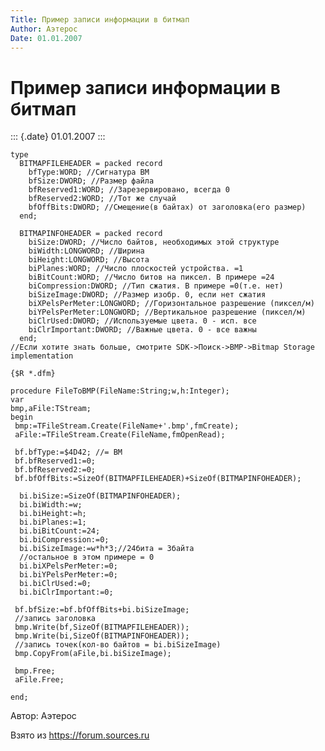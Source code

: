 ```yaml
---
Title: Пример записи информации в битмап
Author: Аэтерос
Date: 01.01.2007
---
```



Пример записи информации в битмап
=================================

::: {.date}
01.01.2007
:::

    type
      BITMAPFILEHEADER = packed record
        bfType:WORD; //Сигнатура BM
        bfSize:DWORD; //Размер файла
        bfReserved1:WORD; //Зарезервировано, всегда 0
        bfReserved2:WORD; //Тот же случай
        bfOffBits:DWORD; //Смещение(в байтах) от заголовка(его размер)
      end;
     
      BITMAPINFOHEADER = packed record
        biSize:DWORD; //Число байтов, необходимых этой структуре
        biWidth:LONGWORD; //Ширина
        biHeight:LONGWORD; //Высота
        biPlanes:WORD; //Число плоскостей устройства. =1
        biBitCount:WORD; //Число битов на пиксел. В примере =24
        biCompression:DWORD; //Тип сжатия. В примере =0(т.е. нет)
        biSizeImage:DWORD; //Размер изобр. 0, если нет сжатия
        biXPelsPerMeter:LONGWORD; //Горизонтальное разрешение (пиксел/м)
        biYPelsPerMeter:LONGWORD; //Вертикальное разрешение (пиксел/м)
        biClrUsed:DWORD; //Используемые цвета. 0 - исп. все
        biClrImportant:DWORD; //Важные цвета. 0 - все важны
      end;
    //Если хотите знать больше, смотрите SDK->Поиск->BMP->Bitmap Storage
    implementation
     
    {$R *.dfm}
     
    procedure FileToBMP(FileName:String;w,h:Integer);
    var
    bmp,aFile:TStream;
    begin
     bmp:=TFileStream.Create(FileName+'.bmp',fmCreate);
     aFile:=TFileStream.Create(FileName,fmOpenRead);
     
     bf.bfType:=$4D42; //= BM
     bf.bfReserved1:=0;
     bf.bfReserved2:=0;
     bf.bfOffBits:=SizeOf(BITMAPFILEHEADER)+SizeOf(BITMAPINFOHEADER);
     
      bi.biSize:=SizeOf(BITMAPINFOHEADER);
      bi.biWidth:=w;
      bi.biHeight:=h;
      bi.biPlanes:=1;
      bi.biBitCount:=24;
      bi.biCompression:=0;
      bi.biSizeImage:=w*h*3;//24бита = 3байта
      //остальное в этом примере = 0
      bi.biXPelsPerMeter:=0;
      bi.biYPelsPerMeter:=0;
      bi.biClrUsed:=0;
      bi.biClrImportant:=0;
     
     bf.bfSize:=bf.bfOffBits+bi.biSizeImage;
     //запись заголовка
     bmp.Write(bf,SizeOf(BITMAPFILEHEADER));
     bmp.Write(bi,SizeOf(BITMAPINFOHEADER));
     //запись точек(кол-во байтов = bi.biSizeImage)
     bmp.CopyFrom(aFile,bi.biSizeImage);
     
     bmp.Free;
     aFile.Free;
     
    end;

Автор: Аэтерос

Взято из <https://forum.sources.ru>
